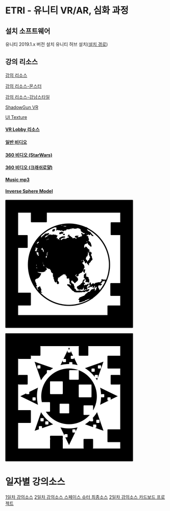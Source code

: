 # ETRI - 유니티 VR/AR, 심화 과정

## 설치 소프트웨어

유니티 2019.1.x 버전 설치
유니티 허브 설치([설치 경로](https://store.unity.com/download?ref=personal))

## 강의 리소스 

[강의 리소스](https://drive.google.com/open?id=1HJHKxupcMSqcr4UgZ2gx22OuMA0u1uxW)

[강의 리소스-몬스터](https://github.com/IndieGameMaker/ETRI/blob/master/Monster.zip)

[강의 리소스-강남스타일](https://github.com/IndieGameMaker/ETRI/blob/master/monster%40Gangnam%20Style.fbx)

[ShadowGun VR](https://drive.google.com/open?id=0B3oEiOFhHHVTaXdUUW9RSWVqQnM)

[UI Texture](https://drive.google.com/open?id=0B3oEiOFhHHVTVmUyQ1E0OWdjU28)

#### [VR Lobby 리소스](https://drive.google.com/open?id=1avlQVFYVQfXlUURnAlNjIhg6Sx3MdtiO)

#### [일반 비디오](https://drive.google.com/open?id=1peucd_9-mxorgx0QwhCXnIcK7dcK00i3)

#### [360 비디오 (StarWars)](https://drive.google.com/open?id=1LvPTF2JhQ_GxtKQWu9MgTx1iY5XzkZvR)

#### [360 비디오 (크래쉬로얄)](https://drive.google.com/open?id=1rkr7x7LogRFXOEAuttQAxhVruzH7oC3H)

#### [Music mp3](https://github.com/IndieGameMaker/IITP/blob/master/09-In-The-Fall-Of-My-Heart.mp3)

#### [Inverse Sphere Model](https://drive.google.com/open?id=0B3oEiOFhHHVTTk9kbkdhVTlfOGs)


![](https://github.com/IndieGameMaker/SWU01/blob/master/AR리소스/마커/ar_marker_earth.png)

![](https://github.com/IndieGameMaker/SWU01/blob/master/AR리소스/마커/ar_marker_sun.png)



# 일자별 강의소스

[1일차 강의소스](https://1drv.ms/u/s!Asker0nVo1TSvoNe7_EoJbDy9flrLQ)
[2일차 강의소스 스페이스 슈터 최종소스](https://1drv.ms/u/s!Asker0nVo1TSvqY00mfD8Si73lXdEA)
[2일차 강의소스 카드보드 프로젝트](https://1drv.ms/u/s!Asker0nVo1TSvqY1RovDSsg0_wWZeA)

